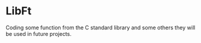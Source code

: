 # LibFt
Coding some function from the C standard library and some others they will be used in future projects.

